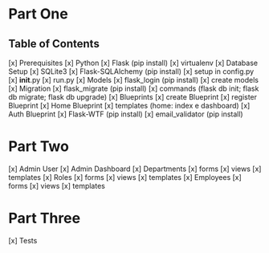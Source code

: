 # Part One
## Table of Contents
[x] Prerequisites
	[x] Python 
	[x] Flask  (pip install)
	[x] virtualenv
[x] Database Setup
	[x] SQLite3
	[x] Flask-SQLAlchemy (pip install)
	[x] setup in config.py
	[x] __init__.py
	[x] run.py
[x] Models
	[x] flask_login (pip install)
	[x] create models
[x] Migration
	[x] flask_migrate (pip install)
	[x] commands (flask db init; flask db migrate; flask db upgrade)
[x] Blueprints
	[x] create Blueprint
	[x] register Blueprint
[x] Home Blueprint
	[x] templates (home: index e dashboard)
[x] Auth Blueprint
	[x] Flask-WTF (pip install)
	[x] email_validator (pip install)

# Part Two
[x] Admin User 
[x] Admin Dashboard
[x] Departments
	[x] forms
	[x] views
	[x] templates
[x] Roles
	[x] forms
	[x] views
	[x] templates
[x] Employees
	[x] forms
	[x] views
	[x] templates

# Part Three
[x] Tests
